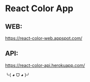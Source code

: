 # React Color App

## WEB:
https://react-color-web.appspot.com/

## API:
https://react-color-api.herokuapp.com/


╰( ◕ ᗜ ◕ )╯

